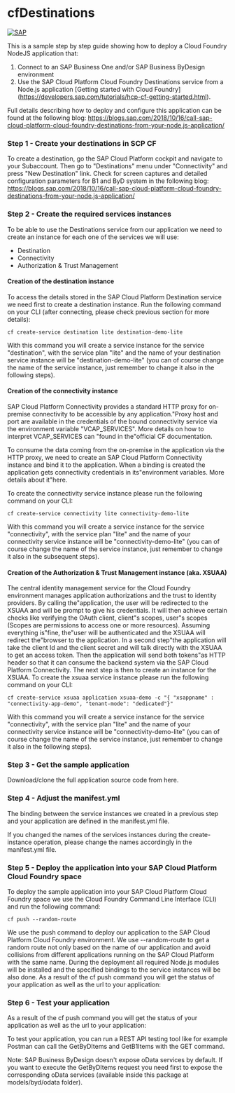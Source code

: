 # cfDestinations 
[![SAP](https://i.imgur.com/kkQTp3m.png)](https://cloudplatform.sap.com)

This is a sample step by step guide showing how to deploy a Cloud Foundry NodeJS application that:
1. Connect to an SAP Business One and/or SAP Business ByDesign environment
2. Use the SAP Cloud Platform Cloud Foundry Destinations service from a Node.js application
[Getting started with Cloud Foundry] (https://developers.sap.com/tutorials/hcp-cf-getting-started.html). 

Full details describing how to deploy and configure this application can be found at the following blog:
https://blogs.sap.com/2018/10/16/call-sap-cloud-platform-cloud-foundry-destinations-from-your-node.js-application/

### Step 1 - Create your destinations in SCP CF

To create a destination, go the SAP Cloud Platform cockpit and navigate to your Subaccount. Then go to "Destinations" menu under "Connectivity" and press "New Destination" link.
Check for screen captures and detailed configuration parameters for B1 and ByD system in the following blog: https://blogs.sap.com/2018/10/16/call-sap-cloud-platform-cloud-foundry-destinations-from-your-node.js-application/

### Step 2 - Create the required services instances

To be able to use the Destinations service from our application we need to create an instance for each one of the services we will use:
 - Destination 
 - Connectivity
 - Authorization & Trust Management

#### Creation of the destination instance
To access the details stored in the SAP Cloud Platform Destination service we need first to create a destination instance.
Run the following command on your CLI (after connecting, please check previous section for more details):

	cf create-service destination lite destination-demo-lite
With this command you will create a service instance for the service "destination", with the service plan "lite" and the name of your destination service instance will be "destination-demo-lite" (you can of course change the name of the service instance, just remember to change it also in the following steps).

#### Creation of the connectivity instance
SAP Cloud Platform Connectivity provides a standard HTTP proxy for on-premise connectivity to be accessible by any application."Proxy host and port are available in the credentials of the bound connectivity service via the environment variable "VCAP_SERVICES". More details on how to interpret VCAP_SERVICES can "found in the"official CF documentation.

To consume the data coming from the on-premise in the application via the HTTP proxy, we need to create an SAP Cloud Platform Connectivity instance and bind it to the application. When a binding is created the application gets connectivity credentials in its"environment variables. More details about it"here.

To create the connectivity service instance please run the following command on your CLI:

	cf create-service connectivity lite connectivity-demo-lite
With this command you will create a service instance for the service "connectivity", with the service plan "lite" and the name of your connectivity service instance will be "connectivity-demo-lite" (you can of course change the name of the service instance, just remember to change it also in the subsequent steps).

#### Creation of the Authorization & Trust Management instance (aka. XSUAA)
The central identity management service for the Cloud Foundry environment manages application authorizations and the trust to identity providers.
By calling the"application, the user will be redirected to the XSUAA and will be prompt to give his credentials. It will then achieve certain checks like verifying the OAuth client, client"s scopes, user"s scopes (Scopes are permissions to access one or more resources). Assuming everything is"fine, the"user will be authenticated and the XSUAA will redirect the"browser to the application.
In a second step"the application will take the client Id and the client secret and will talk directly with the XSUAA to get an access token. Then the application will send both tokens"as HTTP header so that it can consume the backend system via the SAP Cloud Platform Connectivity.
The next step is then to create an instance for the XSUAA. 
To create the xsuaa service instance please run the following command on your CLI:

	cf create-service xsuaa application xsuaa-demo -c "{ "xsappname" : "connectivity-app-demo", "tenant-mode": "dedicated"}"
With this command you will create a service instance for the service "connectivity", with the service plan "lite" and the name of your connectivity service instance will be "connectivity-demo-lite" (you can of course change the name of the service instance, just remember to change it also in the following steps).

### Step 3 - Get the sample application 
Download/clone the full application source code from here.

### Step 4 - Adjust the manifest.yml 
The binding between the service instances we created in a previous step and your application are defined in the manifest.yml file. 
 
If you changed the names of the services instances during the create-instance operation, please change the names accordingly in the manifest.yml file.

### Step 5 - Deploy the application into your SAP Cloud Platform Cloud Foundry space
To deploy the sample application into your SAP Cloud Platform Cloud Foundry space we use the Cloud Foundry Command Line Interface (CLI) and run the following command:

	cf push --random-route
We use the push command to deploy our application to the SAP Cloud Platform Cloud Foundry environment.
We use --random-route to get a random route not only based on the name of our application and avoid collisions from different applications running on the SAP Cloud Platform with the same name.
During the deployment all required Node.js modules will be installed and the specified bindings to the service instances will be also done.
As a result of the cf push command you will get the status of your application as well as the url to your application: 


### Step 6 - Test your application
As a result of the cf push command you will get the status of your application as well as the url to your application: 

To test your application, you can run a REST API testing tool like for example Postman can call the GetByDItems and GetB1Items with the GET command.
 
 
Note: SAP Business ByDesign doesn't expose oData services by default. If you want to execute the GetByDItems request you need first to expose the corresponding oData services (available inside this package at models/byd/odata folder).

 



